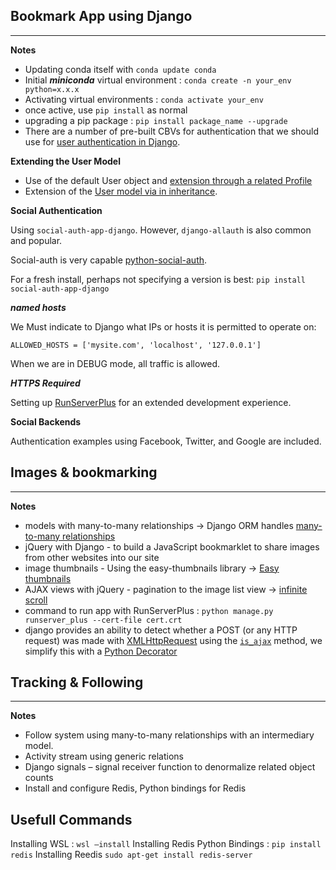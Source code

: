 ## Bookmark App using Django

---
**Notes**

* Updating conda itself with `conda update conda`
* Initial ***miniconda*** virtual environment : `conda create -n your_env python=x.x.x`
* Activating virtual environments : `conda activate your_env`
* once active, use `pip install` as normal
* upgrading a pip package : `pip install package_name --upgrade`
* There are a number of pre-built CBVs for authentication that we should use for [user authentication in Django](https://docs.djangoproject.com/en/3.1/topics/auth/).

**Extending the User Model**

* Use of the default User object and [extension through a related Profile](https://docs.djangoproject.com/en/3.0/topics/auth/customizing/#extending-the-existing-user-model)
* Extension of the [User model via in inheritance](https://docs.djangoproject.com/en/3.0/topics/auth/customizing/#substituting-a-custom-user-model).


**Social Authentication**

Using `social-auth-app-django`.  However, `django-allauth` is also common and popular. 

Social-auth is very capable [python-social-auth](https://python-social-auth.readthedocs.io/en/latest/backends/index.html#supported-backends).

For a fresh install, perhaps not specifying a version is best: `pip install social-auth-app-django`

***named hosts***

We Must indicate to Django what IPs or hosts it is permitted to operate on:

`ALLOWED_HOSTS = ['mysite.com', 'localhost', '127.0.0.1']`

When we are in DEBUG mode, all traffic is allowed.

***HTTPS Required***

Setting up [RunServerPlus]() for an extended development experience.

**Social Backends**

Authentication examples using Facebook, Twitter, and Google are included.

## Images & bookmarking

---
**Notes**

* models with many-to-many relationships -> Django ORM handles [many-to-many relationships](https://docs.djangoproject.com/en/3.0/topics/db/examples/many_to_many/)
* jQuery with Django - to build a JavaScript bookmarklet to share images from other websites into our site
* image thumbnails - Using the easy-thumbnails library -> [Easy thumbnails](https://easy-thumbnails.readthedocs.io/en/latest/) 
* AJAX views with jQuery - pagination to the image list view -> [infinite scroll](https://www.seoclarity.net/blog/pagination-vs-infinite-scroll)
* command to run app with RunServerPlus : `python manage.py runserver_plus --cert-file cert.crt`
* django provides an ability to detect whether a POST (or any HTTP request) was made with [XMLHttpRequest](https://developer.mozilla.org/en-US/docs/Web/API/XMLHttpRequest/Using_XMLHttpRequest) using the [`is_ajax`](https://docs.djangoproject.com/en/3.1/ref/csrf/) method, we simplify this with a [Python Decorator](https://www.python.org/dev/peps/pep-0318/)


## Tracking & Following

---
**Notes**

* Follow system using many-to-many relationships with an intermediary model.
* Activity stream using generic relations
* Django signals – signal receiver function to denormalize related object counts
* Install and configure Redis, Python bindings for Redis
## Usefull Commands
Installing WSL : `wsl –install`
Installing Redis Python Bindings : `pip install redis`
Installing Reedis `sudo apt-get install redis-server`
